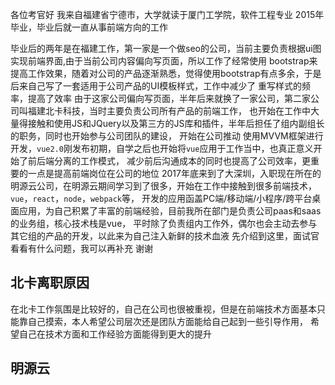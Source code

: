 各位考官好
我来自福建省宁德市，大学就读于厦门工学院，软件工程专业
2015年毕业，毕业后就一直从事前端方向的工作

毕业后的两年是在福建工作，第一家是一个做seo的公司，当前主要负责根据ui图实现前端界面,由于当前公司内容偏向写页面，所以工作了经常使用
bootstrap来提高工作效果，随着对公司的产品逐渐熟悉，觉得使用bootstrap有点多余，于是后来自己写了一套适用于公司产品的UI模板样式，工作中减少了
重写样式的频率，提高了效率
由于这家公司偏向写页面，半年后来就换了一家公司，第二家公司叫福建北卡科技，当时主要负责公司所有产品的前端工作，
也开始在工作中大量得接触和使用JS和JQuery以及第三方的JS库和插件，半年后担任了组内副组长的职务，同时也开始参与公司团队的建设，
开始在公司推动 使用MVVM框架进行开发，`vue2.0`刚发布初期，自学之后也开始将`vue`应用于工作当中，也真正意义开始了前后端分离的工作模式，
减少前后沟通成本的同时也提高了公司效率，更重要的一点是提高前端岗位在公司的地位
2017年底来到了大深圳，入职现在所在的明源云公司，在明源云期间学习到了很多，开始在工作中接触到很多前端技术，`vue`，`react`，`node`，`webpack`等，
开发的应用函盖PC端/移动端/小程序/跨平台桌面应用，为自己积累了丰富的前端经验，目前我所在部门是负责公司paas和saas的业务组，核心技术栈是vue，
平时除了负责组内工作外，偶尔也会主动去参与其它组的产品的开发，以此来为自己注入新鲜的技术血液
先介绍到这里，面试官看看有什么问题，我可以再补充 谢谢


## 北卡离职原因

在北卡工作氛围是比较好的，自己在公司也很被重视，但是在前端技术方面基本只能靠自己摸索，本人希望公司层次还是团队方面能给自己起到一些引导作用，
希望自己在技术方面和工作经验方面能得到更大的提升

## 明源云

